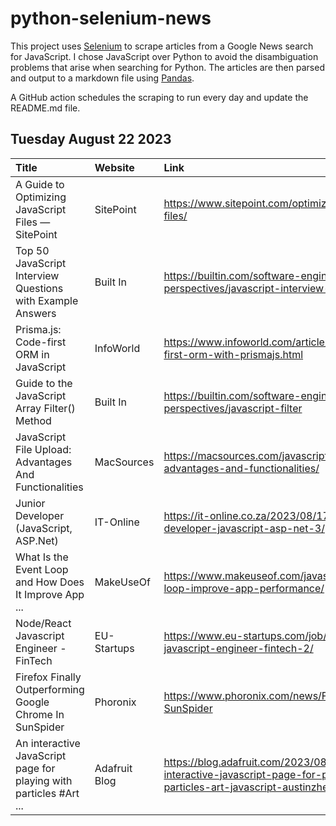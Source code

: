 # python-selenium-news

This project uses [Selenium](https://www.seleniumhq.org/) to scrape articles from a Google News search for JavaScript.
I chose JavaScript over Python to avoid the disambiguation problems that arise when searching for Python.
The articles are then parsed and output to a markdown file using [Pandas](https://pandas.pydata.org/).

A GitHub action schedules the scraping to run every day and update the README.md file.

## Tuesday August 22 2023


| Title                                                              | Website       | Link                                                                                                                         |
|:-------------------------------------------------------------------|:--------------|:-----------------------------------------------------------------------------------------------------------------------------|
| A Guide to Optimizing JavaScript Files — SitePoint                 | SitePoint     | https://www.sitepoint.com/optimizing-javascript-files/                                                                       |
| Top 50 JavaScript Interview Questions with Example Answers         | Built In      | https://builtin.com/software-engineering-perspectives/javascript-interview-questions                                         |
| Prisma.js: Code-first ORM in JavaScript                            | InfoWorld     | https://www.infoworld.com/article/3704793/code-first-orm-with-prismajs.html                                                  |
| Guide to the JavaScript Array Filter() Method                      | Built In      | https://builtin.com/software-engineering-perspectives/javascript-filter                                                      |
| JavaScript File Upload: Advantages And Functionalities             | MacSources    | https://macsources.com/javascript-file-upload-advantages-and-functionalities/                                                |
| Junior Developer (JavaScript, ASP.Net)                             | IT-Online     | https://it-online.co.za/2023/08/17/junior-developer-javascript-asp-net-3/                                                    |
| What Is the Event Loop and How Does It Improve App ...             | MakeUseOf     | https://www.makeuseof.com/javascript-event-loop-improve-app-performance/                                                     |
| Node/React Javascript Engineer - FinTech                           | EU-Startups   | https://www.eu-startups.com/job/node-react-javascript-engineer-fintech-2/                                                    |
| Firefox Finally Outperforming Google Chrome In SunSpider           | Phoronix      | https://www.phoronix.com/news/Firefox-Faster-SunSpider                                                                       |
| An interactive JavaScript page for playing with particles #Art ... | Adafruit Blog | https://blog.adafruit.com/2023/08/16/an-interactive-javascript-page-for-playing-with-particles-art-javascript-austinzhenley/ |